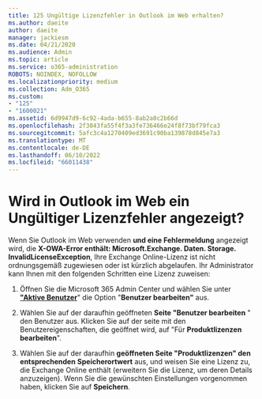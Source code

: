 ```yaml
---
title: 125 Ungültige Lizenzfehler in Outlook im Web erhalten?
ms.author: daeite
author: daeite
manager: jackiesm
ms.date: 04/21/2020
ms.audience: Admin
ms.topic: article
ms.service: o365-administration
ROBOTS: NOINDEX, NOFOLLOW
ms.localizationpriority: medium
ms.collection: Adm_O365
ms.custom:
- "125"
- "1600021"
ms.assetid: 6d9947d9-6c92-4ada-b655-8ab2a0c2b66d
ms.openlocfilehash: 2f3843fa55f4f3a3fe736466e24f8f73bf79fca3
ms.sourcegitcommit: 5afc3c4a1270409ed3691c90ba139878d845e7a3
ms.translationtype: MT
ms.contentlocale: de-DE
ms.lasthandoff: 06/10/2022
ms.locfileid: "66011438"
---
```

# <a name="getting-an-invalid-license-error-in-outlook-on-the-web"></a>Wird in Outlook im Web ein Ungültiger Lizenzfehler angezeigt?

Wenn Sie Outlook im Web verwenden **und eine Fehlermeldung** angezeigt wird, die **X-OWA-Error enthält: Microsoft.Exchange. Daten. Storage. InvalidLicenseException**, Ihre Exchange Online-Lizenz ist nicht ordnungsgemäß zugewiesen oder ist kürzlich abgelaufen. Ihr Administrator kann Ihnen mit den folgenden Schritten eine Lizenz zuweisen:
  
1. Öffnen Sie die Microsoft 365 Admin Center und wählen Sie unter [**"Aktive Benutzer**](https://admin.microsoft.com/AdminPortal/Home?ref=users)" die Option "**Benutzer bearbeiten"** aus.

2. Wählen Sie auf der daraufhin geöffneten **Seite "Benutzer bearbeiten** " den Benutzer aus. Klicken Sie auf der seite mit den Benutzereigenschaften, die geöffnet wird, auf "Für **Produktlizenzen** **bearbeiten**".

3. Wählen Sie auf der daraufhin **geöffneten Seite "Produktlizenzen" den entsprechenden** **Speicherortwert** aus, und weisen Sie eine Lizenz zu, die Exchange Online enthält (erweitern Sie die Lizenz, um deren Details anzuzeigen). Wenn Sie die gewünschten Einstellungen vorgenommen haben, klicken Sie auf **Speichern**.
